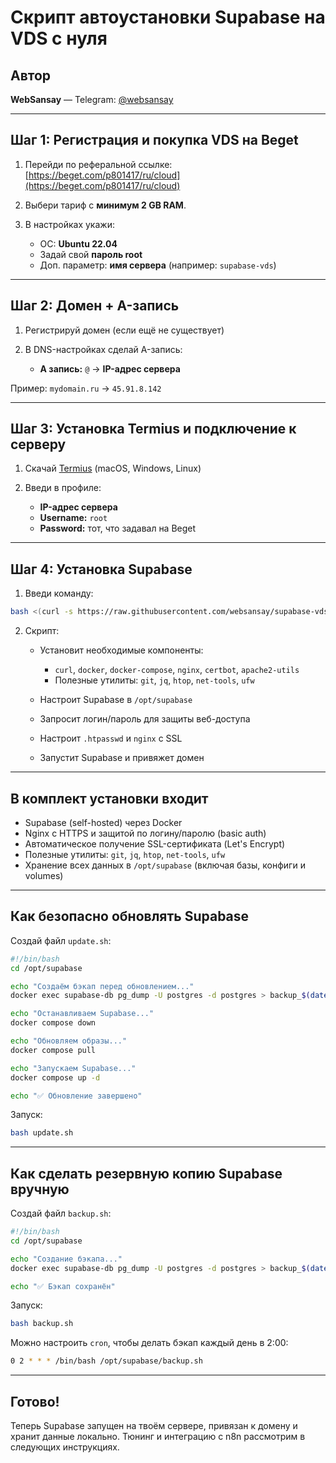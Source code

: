 # Скрипт автоустановки Supabase на VDS с нуля

## Автор

**WebSansay** — Telegram: [@websansay](https://t.me/websansay)

---

## Шаг 1: Регистрация и покупка VDS на Beget

1. Перейди по реферальной ссылке: [https://beget.com/p801417/ru/cloud](https://beget.com/p801417/ru/cloud)
2. Выбери тариф с **минимум 2 GB RAM**.
3. В настройках укажи:

   * ОС: **Ubuntu 22.04**
   * Задай свой **пароль root**
   * Доп. параметр: **имя сервера** (например: `supabase-vds`)

---

## Шаг 2: Домен + A-запись

1. Регистрируй домен (если ещё не существует)
2. В DNS-настройках сделай A-запись:

   * **A запись:** `@` → **IP-адрес сервера**

Пример: `mydomain.ru` → `45.91.8.142`

---

## Шаг 3: Установка Termius и подключение к серверу

1. Скачай [Termius](https://termius.com/) (macOS, Windows, Linux)
2. Введи в профиле:

   * **IP-адрес сервера**
   * **Username:** `root`
   * **Password:** тот, что задавал на Beget

---

## Шаг 4: Установка Supabase

1. Введи команду:

```bash
bash <(curl -s https://raw.githubusercontent.com/websansay/supabase-vds-install/main/install.sh)
```

2. Скрипт:

   * Установит необходимые компоненты:

     * `curl`, `docker`, `docker-compose`, `nginx`, `certbot`, `apache2-utils`
     * Полезные утилиты: `git`, `jq`, `htop`, `net-tools`, `ufw`
   * Настроит Supabase в `/opt/supabase`
   * Запросит логин/пароль для защиты веб-доступа
   * Настроит `.htpasswd` и `nginx` с SSL
   * Запустит Supabase и привяжет домен

---

## В комплект установки входит

* Supabase (self-hosted) через Docker
* Nginx с HTTPS и защитой по логину/паролю (basic auth)
* Автоматическое получение SSL-сертификата (Let's Encrypt)
* Полезные утилиты: `git`, `jq`, `htop`, `net-tools`, `ufw`
* Хранение всех данных в `/opt/supabase` (включая базы, конфиги и volumes)

---

## Как безопасно обновлять Supabase

Создай файл `update.sh`:

```bash
#!/bin/bash
cd /opt/supabase

echo "Создаём бэкап перед обновлением..."
docker exec supabase-db pg_dump -U postgres -d postgres > backup_$(date +%F_%H-%M).sql

echo "Останавливаем Supabase..."
docker compose down

echo "Обновляем образы..."
docker compose pull

echo "Запускаем Supabase..."
docker compose up -d

echo "✅ Обновление завершено"
```

Запуск:

```bash
bash update.sh
```

---

## Как сделать резервную копию Supabase вручную

Создай файл `backup.sh`:

```bash
#!/bin/bash
cd /opt/supabase

echo "Создание бэкапа..."
docker exec supabase-db pg_dump -U postgres -d postgres > backup_$(date +%F_%H-%M).sql

echo "✅ Бэкап сохранён"
```

Запуск:

```bash
bash backup.sh
```

Можно настроить `cron`, чтобы делать бэкап каждый день в 2:00:

```bash
0 2 * * * /bin/bash /opt/supabase/backup.sh
```

---

## Готово!

Теперь Supabase запущен на твоём сервере, привязан к домену и хранит данные локально. Тюнинг и интеграцию с n8n рассмотрим в следующих инструкциях.
